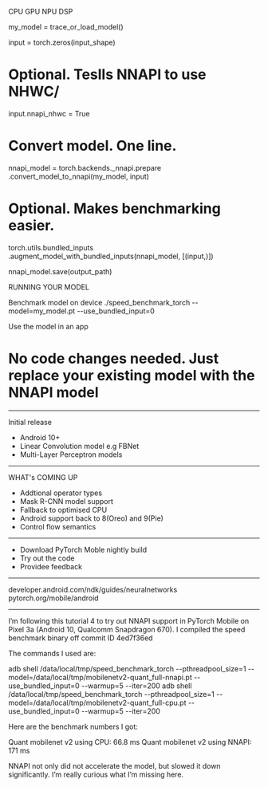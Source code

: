

<!--
 * @version:
 * @Author:  StevenJokess https://github.com/StevenJokess
 * @Date: 2020-11-28 17:23:08
 * @LastEditors:  StevenJokess https://github.com/StevenJokess
 * @LastEditTime: 2020-12-07 22:25:18
 * @Description:
 * @TODO::
 * @Reference:https://www.youtube.com/watch?v=B-2spa3UCTU
-->

CPU GPU NPU DSP

my_model = trace_or_load_model()

input = torch.zeros(input_shape)
# Optional. Teslls NNAPI to use NHWC/
input.nnapi_nhwc = True

# Convert model. One line.
nnapi_model = torch.backends._nnapi.prepare \
.convert_model_to_nnapi(my_model, input)

# Optional. Makes benchmarking easier.
torch.utils.bundled_inputs \
.augment_model_with_bundled_inputs(nnapi_model, [(input,)])

nnapi_model.save(output_path)

RUNNING YOUR MODEL

Benchmark model on device
./speed_benchmark_torch --model=my_model.pt --use_bundled_input=0

Use the model in an app
# No code changes needed. Just replace your existing model with the NNAPI model

---

Initial release

- Android 10+
- Linear Convolution model e.g FBNet
- Multi-Layer Perceptron models

---

WHAT's COMING UP

- Addtional operator types
- Mask R-CNN model support
- Fallback to optimised CPU
- Android support back to 8(Oreo) and 9(Pie)
- Control flow semantics

---

- Download PyTorch Moble nightly build
- Try out the code
- Providee feedback

---

developer.android.com/ndk/guides/neuralnetworks
pytorch.org/mobile/android

---

I’m following this tutorial 4 to try out NNAPI support in PyTorch Mobile on Pixel 3a (Android 10, Qualcomm Snapdragon 670). I compiled the speed benchmark binary off commit ID 4ed7f36ed

The commands I used are:

adb shell /data/local/tmp/speed_benchmark_torch --pthreadpool_size=1 --model=/data/local/tmp/mobilenetv2-quant_full-nnapi.pt --use_bundled_input=0 --warmup=5 --iter=200
adb shell /data/local/tmp/speed_benchmark_torch --pthreadpool_size=1 --model=/data/local/tmp/mobilenetv2-quant_full-cpu.pt --use_bundled_input=0 --warmup=5 --iter=200

Here are the benchmark numbers I got:

Quant mobilenet v2 using CPU: 66.8 ms
Quant mobilenet v2 using NNAPI: 171 ms

NNAPI not only did not accelerate the model, but slowed it down significantly. I’m really curious what I’m missing here.
